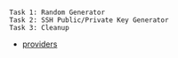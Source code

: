

```

Task 1: Random Generator
Task 2: SSH Public/Private Key Generator
Task 3: Cleanup

```

- [providers](https://github.com/btkrausen/hashicorp/blob/master/terraform/Hands-On%20Labs/Section%2011%20-%20Additional%20Terraform%20Labs/01%20-%20Extending_Terraform_Non_Cloud_Providers.md)


